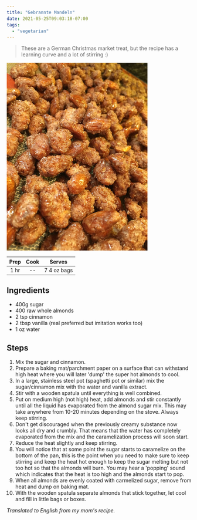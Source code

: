 ```yaml
---
title: "Gebrannte Mandeln"
date: 2021-05-25T09:03:18-07:00
tags:
  - "vegetarian"
---
```


> These are a German Christmas market treat, but the recipe has a learning curve and a lot of stirring :)

<div class="figure">

![gebrannteMandeln](/images/candiedalmonds.jpeg)

</div>

| Prep   | Cook | Serves |
| :----: | :----: | :----: |
| 1 hr | -- | 7 4 oz bags|

## Ingredients

- 400g sugar
- 400 raw whole almonds
- 2 tsp cinnamon
- 2 tbsp vanilla (real preferred but imitation works too)
- 1 oz water 

## Steps

1. Mix the sugar and cinnamon.
2. Prepare a baking mat/parchment paper on a surface that can withstand high heat where you will later 'dump' the super hot almonds to cool.
3. In a large, stainless steel pot (spaghetti pot or similar) mix the sugar/cinnamon mix with the water and vanilla extract. 
4. Stir with a wooden spatula until everything is well combined.
5. Put on medium high (not high) heat, add almonds and stir constantly until all the liquid has evaporated from the almond sugar mix. This may take anywhere from 10-20 minutes depending on the stove. Always keep stirring.
6. Don't get discouraged when the previously creamy substance now looks all dry and crumbly. That means that the water has completely evaporated from the mix and the caramelization process will soon start.
7. Reduce the heat slightly and keep stirring. 
8. You will notice that at some point the sugar starts to caramelize on the bottom of the pan, this is the point when you need to make sure to keep stirring and keep the heat hot enough to keep the sugar melting but not too hot so that the almonds will burn. You may hear a 'popping' sound which indicates that the heat is too high and the almonds start to pop.
9. When all almonds are evenly coated with carmelized sugar, remove from heat and dump on baking mat. 
10. With the wooden spatula separate almonds that stick together, let cool and fill in little bags or boxes.


_Translated to English from my mom's recipe._
